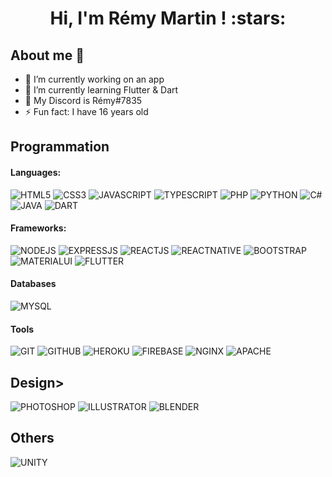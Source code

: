 <h1 align="center">Hi, I'm Rémy Martin ! :stars:</h1>

## About me :wave:
- 🔭 I’m currently working on an app
- 🌱 I’m currently learning Flutter & Dart
- 💬 My Discord is Rémy#7835
- ⚡ Fun fact: I have 16 years old

## Programmation

#### Languages:
![HTML5](https://img.shields.io/badge/html5%20-%23E34F26.svg?&style=for-the-badge&logo=html5&logoColor=white)
![CSS3](https://img.shields.io/badge/css3%20-%231572B6.svg?&style=for-the-badge&logo=css3&logoColor=white)
![JAVASCRIPT](https://img.shields.io/badge/javascript%20-%23323330.svg?&style=for-the-badge&logo=javascript&logoColor=%23F7DF1E)
![TYPESCRIPT](https://img.shields.io/badge/typescript%20-%23007ACC.svg?&style=for-the-badge&logo=typescript&logoColor=white)
![PHP](https://img.shields.io/badge/php-%23777BB4.svg?&style=for-the-badge&logo=php&logoColor=white)
![PYTHON](https://img.shields.io/badge/python%20-%2314354C.svg?&style=for-the-badge&logo=python&logoColor=white)
![C#](https://img.shields.io/badge/c%23%20-%23239120.svg?&style=for-the-badge&logo=c-sharp&logoColor=white)
![JAVA](https://img.shields.io/badge/java-%23ED8B00.svg?&style=for-the-badge&logo=java&logoColor=white)
![DART](https://img.shields.io/badge/dart-%230175C2.svg?&style=for-the-badge&logo=dart&logoColor=white)

#### Frameworks:
![NODEJS](https://img.shields.io/badge/node.js%20-%2343853D.svg?&style=for-the-badge&logo=node.js&logoColor=white)
![EXPRESSJS](https://img.shields.io/badge/express.js%20-%23404d59.svg?&style=for-the-badge)
![REACTJS](https://img.shields.io/badge/react%20-%2320232a.svg?&style=for-the-badge&logo=react&logoColor=%2361DAFB)
![REACTNATIVE](https://img.shields.io/badge/react_native%20-%2320232a.svg?&style=for-the-badge&logo=react&logoColor=%2361DAFB)
![BOOTSTRAP](https://img.shields.io/badge/bootstrap%20-%23563D7C.svg?&style=for-the-badge&logo=bootstrap&logoColor=white)
![MATERIALUI](https://img.shields.io/badge/material%20ui%20-%230081CB.svg?&style=for-the-badge&logo=material-ui&logoColor=white)
![FLUTTER](https://img.shields.io/badge/Flutter%20-%2302569B.svg?&style=for-the-badge&logo=Flutter&logoColor=white)

#### Databases
![MYSQL](https://img.shields.io/badge/mysql-%2300f.svg?&style=for-the-badge&logo=mysql&logoColor=white)

#### Tools
![GIT](https://img.shields.io/badge/git%20-%23F05033.svg?&style=for-the-badge&logo=git&logoColor=white)
![GITHUB](https://img.shields.io/badge/github%20-%23121011.svg?&style=for-the-badge&logo=github&logoColor=white)
![HEROKU](https://img.shields.io/badge/heroku%20-%23430098.svg?&style=for-the-badge&logo=heroku&logoColor=white)
![FIREBASE](https://img.shields.io/badge/firebase%20-%23039BE5.svg?&style=for-the-badge&logo=firebase)
![NGINX](https://img.shields.io/badge/nginx%20-%23009639.svg?&style=for-the-badge&logo=nginx&logoColor=white)
![APACHE](https://img.shields.io/badge/apache%20-%23D42029.svg?&style=for-the-badge&logo=apache&logoColor=white)

## Design>

![PHOTOSHOP](https://img.shields.io/badge/adobe%20photoshop%20-%2331A8FF.svg?&style=for-the-badge&logo=adobe%20photoshop&logoColor=white)
![ILLUSTRATOR](https://img.shields.io/badge/adobe%20illustrator%20-%23FF9A00.svg?&style=for-the-badge&logo=adobe%20illustrator&logoColor=white)
![BLENDER](https://img.shields.io/badge/blender%20-%23F5792A.svg?&style=for-the-badge&logo=blender&logoColor=white)

## Others

![UNITY](https://img.shields.io/badge/unity%20-%23000000.svg?&style=for-the-badge&logo=unity&logoColor=white)

